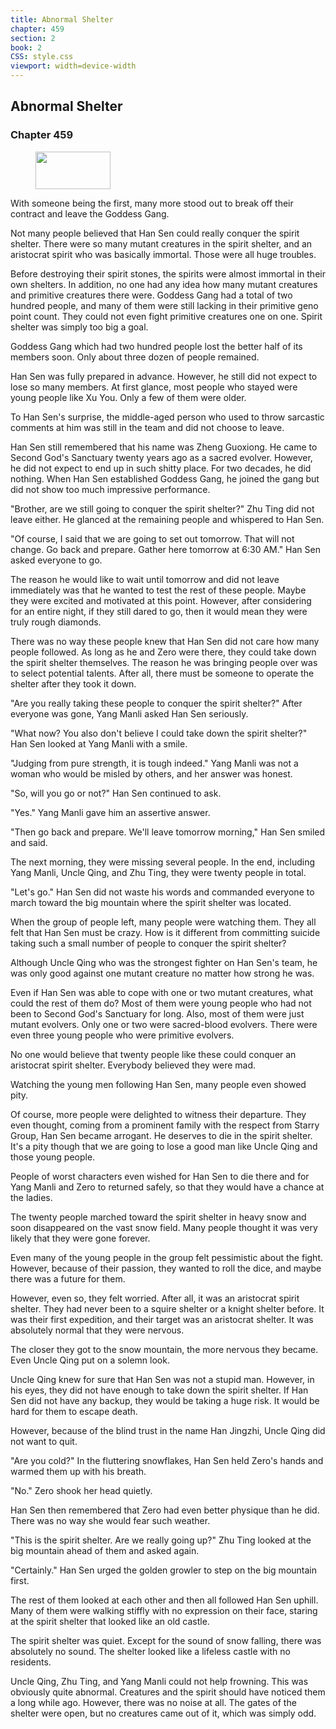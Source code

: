 ```yaml
---
title: Abnormal Shelter
chapter: 459
section: 2
book: 2
CSS: style.css
viewport: width=device-width
---
```


## Abnormal Shelter

### Chapter 459

<figure>
	<img src="../Images/gem.gif" alt="" id="gem" width="120" height="60" />
</figure>

With someone being the first, many more stood out to break off their contract and leave the Goddess Gang.

Not many people believed that Han Sen could really conquer the spirit shelter. There were so many mutant creatures in the spirit shelter, and an aristocrat spirit who was basically immortal. Those were all huge troubles.

Before destroying their spirit stones, the spirits were almost immortal in their own shelters. In addition, no one had any idea how many mutant creatures and primitive creatures there were. Goddess Gang had a total of two hundred people, and many of them were still lacking in their primitive geno point count. They could not even fight primitive creatures one on one. Spirit shelter was simply too big a goal.

Goddess Gang which had two hundred people lost the better half of its members soon. Only about three dozen of people remained.

Han Sen was fully prepared in advance. However, he still did not expect to lose so many members. At first glance, most people who stayed were young people like Xu You. Only a few of them were older.

To Han Sen's surprise, the middle-aged person who used to throw sarcastic comments at him was still in the team and did not choose to leave.

Han Sen still remembered that his name was Zheng Guoxiong. He came to Second God's Sanctuary twenty years ago as a sacred evolver. However, he did not expect to end up in such shitty place. For two decades, he did nothing. When Han Sen established Goddess Gang, he joined the gang but did not show too much impressive performance.

"Brother, are we still going to conquer the spirit shelter?" Zhu Ting did not leave either. He glanced at the remaining people and whispered to Han Sen.

"Of course, I said that we are going to set out tomorrow. That will not change. Go back and prepare. Gather here tomorrow at 6:30 AM." Han Sen asked everyone to go.

The reason he would like to wait until tomorrow and did not leave immediately was that he wanted to test the rest of these people. Maybe they were excited and motivated at this point. However, after considering for an entire night, if they still dared to go, then it would mean they were truly rough diamonds.

There was no way these people knew that Han Sen did not care how many people followed. As long as he and Zero were there, they could take down the spirit shelter themselves. The reason he was bringing people over was to select potential talents. After all, there must be someone to operate the shelter after they took it down.

"Are you really taking these people to conquer the spirit shelter?" After everyone was gone, Yang Manli asked Han Sen seriously.

"What now? You also don't believe I could take down the spirit shelter?" Han Sen looked at Yang Manli with a smile.

"Judging from pure strength, it is tough indeed." Yang Manli was not a woman who would be misled by others, and her answer was honest.

"So, will you go or not?" Han Sen continued to ask.

"Yes." Yang Manli gave him an assertive answer.

"Then go back and prepare. We'll leave tomorrow morning," Han Sen smiled and said.

The next morning, they were missing several people. In the end, including Yang Manli, Uncle Qing, and Zhu Ting, they were twenty people in total.

"Let's go." Han Sen did not waste his words and commanded everyone to march toward the big mountain where the spirit shelter was located.

When the group of people left, many people were watching them. They all felt that Han Sen must be crazy. How is it different from committing suicide taking such a small number of people to conquer the spirit shelter?

Although Uncle Qing who was the strongest fighter on Han Sen's team, he was only good against one mutant creature no matter how strong he was.

Even if Han Sen was able to cope with one or two mutant creatures, what could the rest of them do? Most of them were young people who had not been to Second God's Sanctuary for long. Also, most of them were just mutant evolvers. Only one or two were sacred-blood evolvers. There were even three young people who were primitive evolvers.

No one would believe that twenty people like these could conquer an aristocrat spirit shelter. Everybody believed they were mad.

Watching the young men following Han Sen, many people even showed pity.

Of course, more people were delighted to witness their departure. They even thought, coming from a prominent family with the respect from Starry Group, Han Sen became arrogant. He deserves to die in the spirit shelter. It's a pity though that we are going to lose a good man like Uncle Qing and those young people.

People of worst characters even wished for Han Sen to die there and for Yang Manli and Zero to returned safely, so that they would have a chance at the ladies.

The twenty people marched toward the spirit shelter in heavy snow and soon disappeared on the vast snow field. Many people thought it was very likely that they were gone forever.

Even many of the young people in the group felt pessimistic about the fight. However, because of their passion, they wanted to roll the dice, and maybe there was a future for them.

However, even so, they felt worried. After all, it was an aristocrat spirit shelter. They had never been to a squire shelter or a knight shelter before. It was their first expedition, and their target was an aristocrat shelter. It was absolutely normal that they were nervous.

The closer they got to the snow mountain, the more nervous they became. Even Uncle Qing put on a solemn look.

Uncle Qing knew for sure that Han Sen was not a stupid man. However, in his eyes, they did not have enough to take down the spirit shelter. If Han Sen did not have any backup, they would be taking a huge risk. It would be hard for them to escape death.

However, because of the blind trust in the name Han Jingzhi, Uncle Qing did not want to quit.

"Are you cold?" In the fluttering snowflakes, Han Sen held Zero's hands and warmed them up with his breath.

"No." Zero shook her head quietly.

Han Sen then remembered that Zero had even better physique than he did. There was no way she would fear such weather.

"This is the spirit shelter. Are we really going up?" Zhu Ting looked at the big mountain ahead of them and asked again.

"Certainly." Han Sen urged the golden growler to step on the big mountain first.

The rest of them looked at each other and then all followed Han Sen uphill. Many of them were walking stiffly with no expression on their face, staring at the spirit shelter that looked like an old castle.

The spirit shelter was quiet. Except for the sound of snow falling, there was absolutely no sound. The shelter looked like a lifeless castle with no residents.

Uncle Qing, Zhu Ting, and Yang Manli could not help frowning. This was obviously quite abnormal. Creatures and the spirit should have noticed them a long while ago. However, there was no noise at all. The gates of the shelter were open, but no creatures came out of it, which was simply odd.